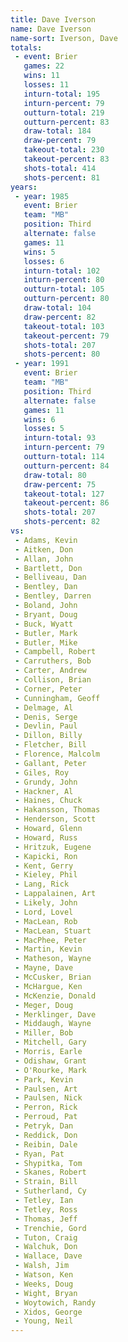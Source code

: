 ```yaml
---
title: Dave Iverson
name: Dave Iverson
name-sort: Iverson, Dave
totals:
 - event: Brier
   games: 22
   wins: 11
   losses: 11
   inturn-total: 195
   inturn-percent: 79
   outturn-total: 219
   outturn-percent: 83
   draw-total: 184
   draw-percent: 79
   takeout-total: 230
   takeout-percent: 83
   shots-total: 414
   shots-percent: 81
years:
 - year: 1985
   event: Brier
   team: "MB"
   position: Third
   alternate: false
   games: 11
   wins: 5
   losses: 6
   inturn-total: 102
   inturn-percent: 80
   outturn-total: 105
   outturn-percent: 80
   draw-total: 104
   draw-percent: 82
   takeout-total: 103
   takeout-percent: 79
   shots-total: 207
   shots-percent: 80
 - year: 1991
   event: Brier
   team: "MB"
   position: Third
   alternate: false
   games: 11
   wins: 6
   losses: 5
   inturn-total: 93
   inturn-percent: 79
   outturn-total: 114
   outturn-percent: 84
   draw-total: 80
   draw-percent: 75
   takeout-total: 127
   takeout-percent: 86
   shots-total: 207
   shots-percent: 82
vs:
 - Adams, Kevin
 - Aitken, Don
 - Allan, John
 - Bartlett, Don
 - Belliveau, Dan
 - Bentley, Dan
 - Bentley, Darren
 - Boland, John
 - Bryant, Doug
 - Buck, Wyatt
 - Butler, Mark
 - Butler, Mike
 - Campbell, Robert
 - Carruthers, Bob
 - Carter, Andrew
 - Collison, Brian
 - Corner, Peter
 - Cunningham, Geoff
 - Delmage, Al
 - Denis, Serge
 - Devlin, Paul
 - Dillon, Billy
 - Fletcher, Bill
 - Florence, Malcolm
 - Gallant, Peter
 - Giles, Roy
 - Grundy, John
 - Hackner, Al
 - Haines, Chuck
 - Hakansson, Thomas
 - Henderson, Scott
 - Howard, Glenn
 - Howard, Russ
 - Hritzuk, Eugene
 - Kapicki, Ron
 - Kent, Gerry
 - Kieley, Phil
 - Lang, Rick
 - Lappalainen, Art
 - Likely, John
 - Lord, Lovel
 - MacLean, Rob
 - MacLean, Stuart
 - MacPhee, Peter
 - Martin, Kevin
 - Matheson, Wayne
 - Mayne, Dave
 - McCusker, Brian
 - McHargue, Ken
 - McKenzie, Donald
 - Meger, Doug
 - Merklinger, Dave
 - Middaugh, Wayne
 - Miller, Bob
 - Mitchell, Gary
 - Morris, Earle
 - Odishaw, Grant
 - O'Rourke, Mark
 - Park, Kevin
 - Paulsen, Art
 - Paulsen, Nick
 - Perron, Rick
 - Perroud, Pat
 - Petryk, Dan
 - Reddick, Don
 - Reibin, Dale
 - Ryan, Pat
 - Shypitka, Tom
 - Skanes, Robert
 - Strain, Bill
 - Sutherland, Cy
 - Tetley, Ian
 - Tetley, Ross
 - Thomas, Jeff
 - Trenchie, Gord
 - Tuton, Craig
 - Walchuk, Don
 - Wallace, Dave
 - Walsh, Jim
 - Watson, Ken
 - Weeks, Doug
 - Wight, Bryan
 - Woytowich, Randy
 - Xidos, George
 - Young, Neil
---
```

